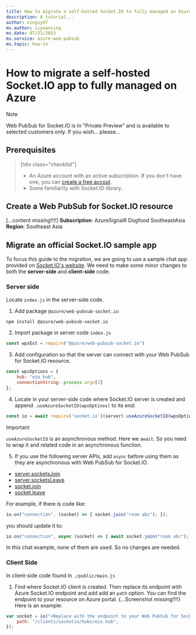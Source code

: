 ```yaml
---
title: How to migrate a self-hosted Socket.IO to fully managed on Azure
description: A tutorial...
author: xingsy97
ms.author: siyuanxing
ms.date: 07/21/2023
ms.service: azure-web-pubsub
ms.topic: how-to
---
```


# How to migrate a self-hosted Socket.IO app to fully managed on Azure
>[!NOTE]
> Web PubSub for Socket.IO is in "Private Preview" and is available to selected customers only. If you wish... please...

## Prerequisites
> [!div class="checklist"]
> * An Azure account with an active subscription. If you don't have one, you can [create a free accout](https://azure.microsoft.com/free/). 
> * Some familiarity with Socket.IO library.

## Create a Web PubSub for Socket.IO resource
[...content missing!!!!]
**Subscription**: AzureSignalR Dogfood SoutheastAsia
**Region**: Southeast Asia

## Migrate an official Socket.IO sample app 
To focus this guide to the migration, we are going to use a sample chat app provided on [Socket.IO's website](https://github.com/socketio/socket.io/tree/4.6.2/examples/chat). We need to make some minor changes to both the **server-side** and **client-side** code.

### Server side
Locate `index.js` in the server-side code.

1. Add package `@azure/web-pubsub-socket.io`
```bash
npm install @azure/web-pubsub-socket.io
```

2. Import package in server code `index.js`
```javascript
const wpsExt = require("@azure/web-pubsub-socket.io")
```

3. Add configuration so that the server can connect with your Web PubSub for Socket.IO resource.
```javascript
const wpsOptions = {
    hub: "eio_hub",
    connectionString: process.argv[2]
};
```
	
4. Locate in your server-side code where Socket.IO server is created and append `.useAzureSocketIO(wpsOptinos)` to its end:
```javascript
const io = await require('socket.io')(server).useAzureSocketIO(wpsOptions);
```
>[!IMPORTANT]
> `useAzureSocketIO` is an asynchronous method. Here we `await`. So you need to wrap it and related code in an asynchronous function.

5. If you use the following server APIs, add `async` before using them as they are asynchronous with Web PubSub for Socket.IO.
- [server.socketsJoin](https://socket.io/docs/v4/server-api/#serversocketsjoinrooms)
- [server.socketsLeave](https://socket.io/docs/v4/server-api/#serversocketsleaverooms)
- [socket.join](https://socket.io/docs/v4/server-api/#socketjoinroom)
- [socket.leave](https://socket.io/docs/v4/server-api/#socketleaveroom)

For example, if there is code like:
```javascript
io.on("connection", (socket) => { socket.join("room abc"); });
```
you should update it to:
```javascript
io.on("connection", async (socket) => { await socket.join("room abc"); });
```

In this chat example, none of them are used. So no changes are needed.

### Client Side
In client-side code found in `./public/main.js`

1. Find where Socket.IO client is created. Then replace its endpoint with Azure Socket.IO endpoint and add add an `path` option. You can find the endpoint to your resource on Azure portal. {...Screenshot missing!!!!}
Here is an example:
```javascript
var socket = io("<Replace with the endpoint to your Web PubSub for Socket.IO resrouce>", {
    path: "/clients/socketio/hubs/eio_hub",
});
```